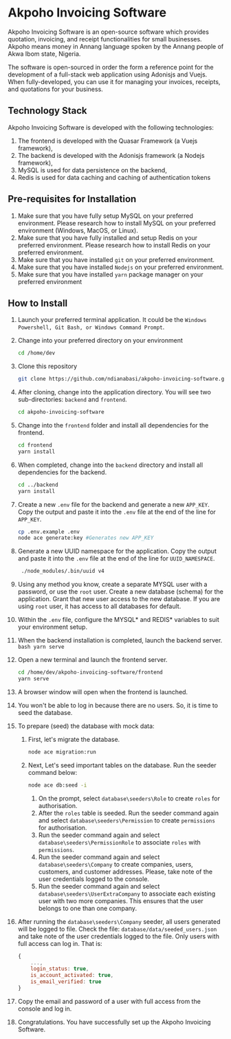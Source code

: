 # Akpoho Invoicing Software

Akpoho Invoicing Software is an open-source software which provides quotation, invoicing, and receipt functionalities for small businesses. Akpoho means money in Annang language spoken by the Annang people of Akwa Ibom state, Nigeria.

The software is open-sourced in order the form a reference point for the development of a full-stack web application using Adonisjs and Vuejs. When fully-developed, you can use it for managing your invoices, receipts, and quotations for your business.

## Technology Stack

Akpoho Invoicing Software is developed with the following technologies:
1. The frontend is developed with the Quasar Framework (a Vuejs framework),
2. The backend is developed with the Adonisjs framework (a Nodejs framework),
3. MySQL is used for data persistence on the backend,
4. Redis is used for data caching and caching of authentication tokens

## Pre-requisites for Installation

1. Make sure that you have fully setup MySQL on your preferred environment. Please research how to install MySQL on your preferred environment (Windows, MacOS, or Linux).
2. Make sure that you have fully installed and setup Redis on your preferred environment. Please research how to install Redis on your preferred environment.
3. Make sure that you have installed `git` on your preferred environment.
4. Make sure that you have installed `Nodejs` on your preferred environment.
5. Make sure that you have installed `yarn` package manager on your preferred environment

## How to Install

1. Launch your preferred terminal application. It could be the `Windows Powershell, Git Bash, or Windows Command Prompt`.

2. Change into your preferred directory on your environment
   
    ```bash
    cd /home/dev
    ```
3. Clone this repository
    ```bash
    git clone https://github.com/ndianabasi/akpoho-invoicing-software.git
    ```
4. After cloning, change into the application directory. You will see two sub-directories: `backend` and `frontend`.
    ```bash
    cd akpoho-invoicing-software
    ```
5. Change into the `frontend` folder and install all dependencies for the frontend.
    ```bash
    cd frontend
    yarn install
    ```
6. When completed, change into the `backend` directory and install all dependencies for the backend.
    ```bash
    cd ../backend
    yarn install
    ```
7. Create a new `.env` file for the backend and generate a new `APP_KEY`. Copy the output and paste it into the `.env` file at the end of the line for `APP_KEY`.
    ```bash
    cp .env.example .env
    node ace generate:key #Generates new APP_KEY
    ```
8. Generate a new UUID namespace for the application. Copy the output and paste it into the `.env` file at the end of the line for `UUID_NAMESPACE`.
   ```bash
    ./node_modules/.bin/uuid v4
    ```
9. Using any method you know, create a separate MYSQL user with a password, or use the `root` user. Create a new database (schema) for the application. Grant that new user access to the new database. If you are using `root` user, it has access to all databases for default.
10. Within the `.env` file, configure the MYSQL* and REDIS* variables to suit your environment setup.
11.  When the backend installation is completed, launch the backend server.
    ```bash
    yarn serve
    ```
12. Open a new terminal and launch the frontend server.
    ```bash
    cd /home/dev/akpoho-invoicing-software/frontend
    yarn serve
    ```
13. A browser window will open when the frontend is launched. 
14. You won't be able to log in because there are no users. So, it is time to seed the database.
15. To prepare (seed) the database with mock data:
    1.  First, let's migrate the database.
        ```bash
        node ace migration:run
        ```
    2.  Next, Let's seed important tables on the database. Run the seeder command below:
      
        ```bash
        node ace db:seed -i
        ``` 

        1.  On the prompt, select `database\seeders\Role` to create `roles` for authorisation. 
        2.  After the `roles` table is seeded. Run the seeder command again and select `database\seeders\Permission` to create `permissions` for authorisation. 
        3.  Run the seeder command again and select `database\seeders\PermissionRole` to associate `roles` with `permissions`. 
        4.  Run the seeder command again and select `database\seeders\Company` to create companies, users, customers, and customer addresses. Please, take note of the user credentials logged to the console.
        5.  Run the seeder command again and select `database\seeders\UserExtraCompany` to associate each existing user with two more companies. This ensures that the user belongs to one than one company.
    
16. After running the `database\seeders\Company` seeder, all users generated will be logged to file. Check the file: `database/data/seeded_users.json` and take note of the user credentials logged to the file. Only users with full access can log in. That is:
    ```js
    {
        ...,
        login_status: true, 
        is_account_activated: true, 
        is_email_verified: true
    }
    
    ```
   1.  Copy the email and password of a user with full access from the console and log in.
   2.  Congratulations. You have successfully set up the Akpoho Invoicing Software.